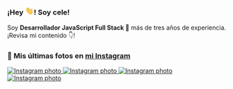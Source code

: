 <h3>¡Hey <img src="https://raw.githubusercontent.com/ABSphreak/ABSphreak/master/gifs/Hi.gif" width="20px" decondig="async">! Soy cele!</h3>

<p>Soy <strong>Desarrollador JavaScript Full Stack 🚀</strong> más de tres años de experiencia.<br />¡Revisa mi contenido 👇!</p>

### 📸 Mis últimas fotos en [mi Instagram](https://instagram.com/cele)


<a href='https://instagram.com/p/C1UpuSGLQiG' target='_blank'>
  <img width='20%' src='https://instagram.flba2-1.fna.fbcdn.net/v/t51.29350-15/412513918_1325803934584302_4400498733289087214_n.jpg?stp=dst-jpg_e15&_nc_ht=instagram.flba2-1.fna.fbcdn.net&_nc_cat=106&_nc_ohc=IHJWNTU4e6IQ7kNvgGCjnXI&edm=APU89FABAAAA&ccb=7-5&oh=00_AfCciLiOPvfe5jDU6MU1G4WyAjaLr-itdby_HQlupiH3KA&oe=6632309D&_nc_sid=bc0c2c' alt='Instagram photo' />
</a>
<a href='https://instagram.com/p/CzMY3lzxgmx' target='_blank'>
  <img width='20%' src='https://instagram.flba2-1.fna.fbcdn.net/v/t51.29350-15/398916226_819142863293745_2426123683154743297_n.webp?stp=dst-jpg_e35&_nc_ht=instagram.flba2-1.fna.fbcdn.net&_nc_cat=109&_nc_ohc=OIOufW33kGMQ7kNvgFvOT4n&edm=APU89FABAAAA&ccb=7-5&oh=00_AfD0XrtUFdG-dlB3b6Dtk-MBipt_FbstLUxPG1PuiE3c9Q&oe=66322F8C&_nc_sid=bc0c2c' alt='Instagram photo' />
</a>
<a href='https://instagram.com/p/CygbQv4uqxM' target='_blank'>
  <img width='20%' src='https://instagram.flba2-1.fna.fbcdn.net/v/t51.29350-15/391525959_236593062741789_5868561716480810596_n.webp?stp=dst-jpg_e35&_nc_ht=instagram.flba2-1.fna.fbcdn.net&_nc_cat=109&_nc_ohc=SKw9_VHJ56YQ7kNvgGglML1&edm=APU89FABAAAA&ccb=7-5&oh=00_AfCbcQH8Khkv3nHdzlR0acKXTMmsl13sE0GCHNAmaL4oiw&oe=663235C8&_nc_sid=bc0c2c' alt='Instagram photo' />
</a>
<a href='https://instagram.com/p/CxTmOF6vN8M' target='_blank'>
  <img width='20%' src='https://instagram.flba2-1.fna.fbcdn.net/v/t51.29350-15/378565944_323878180141713_8920720304536029091_n.jpg?stp=dst-jpg_e15&_nc_ht=instagram.flba2-1.fna.fbcdn.net&_nc_cat=109&_nc_ohc=6AUjO8E6H3cQ7kNvgGXDvV7&edm=APU89FABAAAA&ccb=7-5&oh=00_AfBUQAp-Cjm9PL07DHqk7Iy85SYWUguOjO-TPL5n8C6HNw&oe=66322F92&_nc_sid=bc0c2c' alt='Instagram photo' />
</a>
